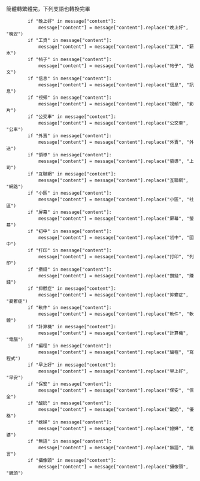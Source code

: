 簡體轉繁體完，下列支語也轉換完畢

            if "晚上好" in message["content"]:
                message["content"] = message["content"].replace("晚上好", "晚安")
            if "工資" in message["content"]:
                message["content"] = message["content"].replace("工資", "薪水")
            if "帖子" in message["content"]:
                message["content"] = message["content"].replace("帖子", "貼文")
            if "信息" in message["content"]:
                message["content"] = message["content"].replace("信息", "訊息")
            if "視頻" in message["content"]:
                message["content"] = message["content"].replace("視頻", "影片")
            if "公交車" in message["content"]:
                message["content"] = message["content"].replace("公交車", "公車")
            if "外賣" in message["content"]:
                message["content"] = message["content"].replace("外賣", "外送")
            if "領導" in message["content"]:
                message["content"] = message["content"].replace("領導", "上司")
            if "互聯網" in message["content"]:
                message["content"] = message["content"].replace("互聯網", "網路")
            if "小區" in message["content"]:
                message["content"] = message["content"].replace("小區", "社區")
            if "屏幕" in message["content"]:
                message["content"] = message["content"].replace("屏幕", "螢幕")
            if "初中" in message["content"]:
                message["content"] = message["content"].replace("初中", "國中")
            if "打印" in message["content"]:
                message["content"] = message["content"].replace("打印", "列印")
            if "攢錢" in message["content"]:
                message["content"] = message["content"].replace("攢錢", "賺錢")
            if "抑鬱症" in message["content"]:
                message["content"] = message["content"].replace("抑鬱症", "憂鬱症")
            if "軟件" in message["content"]:
                message["content"] = message["content"].replace("軟件", "軟體")
            if "計算機" in message["content"]:
                message["content"] = message["content"].replace("計算機", "電腦")
            if "編程" in message["content"]:
                message["content"] = message["content"].replace("編程", "寫程式")
            if "早上好" in message["content"]:
                message["content"] = message["content"].replace("早上好", "早安")
            if "保安" in message["content"]:
                message["content"] = message["content"].replace("保安", "保全")
            if "酸奶" in message["content"]:
                message["content"] = message["content"].replace("酸奶", "優格")
            if "媳婦" in message["content"]:
                message["content"] = message["content"].replace("媳婦", "老婆")
            if "無語" in message["content"]:
                message["content"] = message["content"].replace("無語", "無言")
            if "攝像頭" in message["content"]:
                message["content"] = message["content"].replace("攝像頭", "鏡頭")
